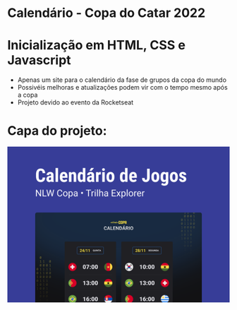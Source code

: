 # Calendário - Copa do Catar 2022

# Inicialização em HTML, CSS e Javascript
- Apenas um site para o calendário da fase de grupos da copa do mundo
- Possivéis melhoras e atualizações podem vir com o tempo mesmo após a copa
- Projeto devido ao evento da Rocketseat

# Capa do projeto:
![exemplo](./assets/capa.svg)


